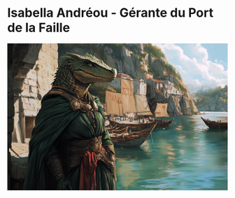 # Isabella Andréou - Gérante du Port de la Faille
![Isabella Andréou](../../../_images/isabella_andreou.png)